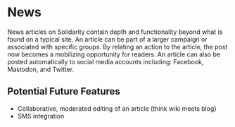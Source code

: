 # News
News articles on Solidarity contain depth and functionality beyond what is found on a typical site. An article can be part of a larger campaign or associated with specific groups.  By relating an action to the article, the post now becomes a mobilizing opportunity for readers. An article can also be posted automatically to social media accounts including: Facebook, Mastodon, and Twitter.

## Potential Future Features
* Collaborative, moderated editing of an article (think wiki meets blog)
* SMS integration